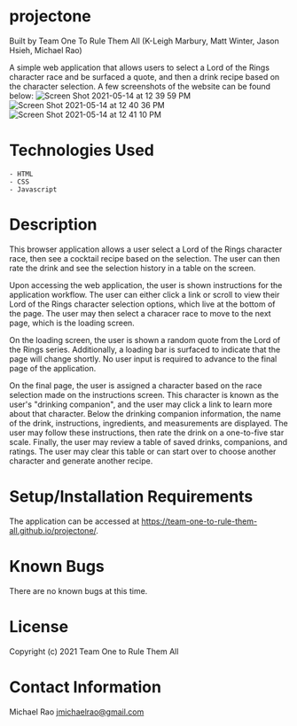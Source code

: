 # projectone

Built by Team One To Rule Them All
(K-Leigh Marbury, Matt Winter, Jason Hsieh, Michael Rao)

A simple web application that allows users to select a Lord of the Rings character race and be surfaced a quote, and then a drink recipe based on the character selection. A few screenshots of the website can be found below: 
![Screen Shot 2021-05-14 at 12 39 59 PM](https://user-images.githubusercontent.com/78391731/118344098-350c0e80-b4f2-11eb-9c15-fcb9f8fef282.png)
![Screen Shot 2021-05-14 at 12 40 36 PM](https://user-images.githubusercontent.com/78391731/118344090-2d4c6a00-b4f2-11eb-8176-a7e0f9581fcb.png)
![Screen Shot 2021-05-14 at 12 41 10 PM](https://user-images.githubusercontent.com/78391731/118344084-2160a800-b4f2-11eb-8cfd-d8dc9b0b49e4.png)

# Technologies Used

    - HTML
    - CSS
    - Javascript

# Description

This browser application allows a user select a Lord of the Rings character race, then see a cocktail recipe based on the selection. The user can then rate the drink and see the selection history in a table on the screen.

Upon accessing the web application, the user is shown instructions for the application workflow. The user can either click a link or scroll to view their Lord of the Rings character selection options, which live at the bottom of the page. The user may then select a characer race to move to the next page, which is the loading screen.

On the loading screen, the user is shown a random quote from the Lord of the Rings series. Additionally, a loading bar is surfaced to indicate that the page will change shortly. No user input is required to advance to the final page of the application.

On the final page, the user is assigned a character based on the race selection made on the instructions screen. This character is known as the user's "drinking companion", and the user may click a link to learn more about that character. Below the drinking companion information, the name of the drink, instructions, ingredients, and measurements are displayed. The user may follow these instructions, then rate the drink on a one-to-five star scale. Finally, the user may review a table of saved drinks, companions, and ratings. The user may clear this table or can start over to choose another character and generate another recipe.

# Setup/Installation Requirements

The application can be accessed at https://team-one-to-rule-them-all.github.io/projectone/.

# Known Bugs

There are no known bugs at this time.

# License

Copyright (c) 2021 Team One to Rule Them All

# Contact Information

Michael Rao jmichaelrao@gmail.com
